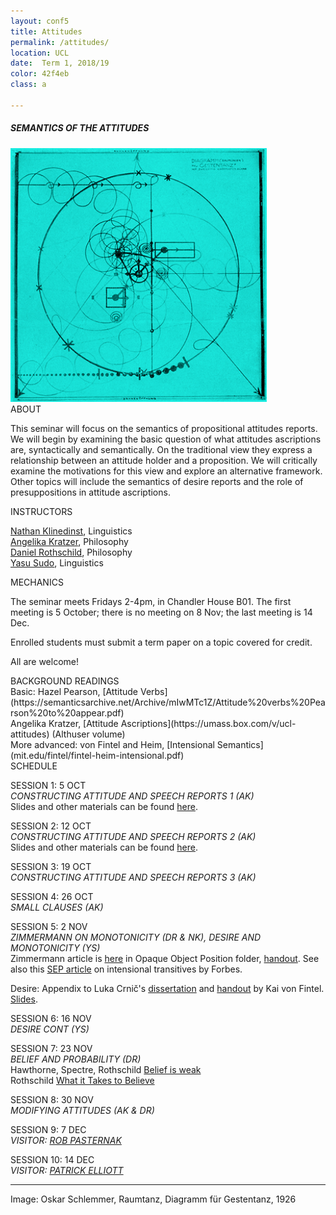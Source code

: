 ```yaml
---
layout: conf5
title: Attitudes
permalink: /attitudes/
location: UCL
date:  Term 1, 2018/19
color: 42f4eb
class: a

---
```



##### SEMANTICS OF THE ATTITUDES

<img src="/materials/schlemmer.jpg" width="410">

<div class="maintext" markdown="1">






<div class="title"> ABOUT </div>

This seminar will focus on the semantics of propositional attitudes reports. We will begin by examining the basic question of what attitudes ascriptions are, syntactically and semantically.  On the traditional view they express a relationship between an attitude holder and a proposition. We will critically examine the motivations for this view and explore an alternative framework. Other topics will include the semantics of desire reports and the role of presuppositions in attitude ascriptions.

<div class="title"> INSTRUCTORS </div>

[Nathan Klinedinst](https://www.ucl.ac.uk/pals/people/nathan-klinedinst),  Linguistics<br>
[Angelika Kratzer](http://people.umass.edu/kratzer/), Philosophy<br>
[Daniel Rothschild](http://danielrothschild.com/),  Philosophy<br>
[Yasu Sudo](http://www.ucl.ac.uk/~ucjtudo/), Linguistics

<div class="title"> MECHANICS </div>

The seminar meets Fridays 2-4pm, in Chandler House B01.   The first meeting is 5 October; there is no meeting on 8 Nov; the last meeting is 14 Dec.

Enrolled students must submit a term paper on a topic covered for credit.

All are welcome!

<div class="title">  BACKGROUND READINGS </div>
Basic: Hazel Pearson, [Attitude Verbs](https://semanticsarchive.net/Archive/mIwMTc1Z/Attitude%20verbs%20Pearson%20to%20appear.pdf)<br>
Angelika Kratzer, [Attitude Ascriptions](https://umass.box.com/v/ucl-attitudes) (Althuser volume)<br>
More advanced: von Fintel and Heim, [Intensional Semantics](mit.edu/fintel/fintel-heim-intensional.pdf)


<div class="title">  SCHEDULE </div>

SESSION 1: 5 OCT<br> *CONSTRUCTING ATTITUDE AND SPEECH REPORTS 1 (AK)*<br>
Slides and other materials can be found [here](https://umass.app.box.com/v/ucl-attitudes).

SESSION 2: 12 OCT<br> *CONSTRUCTING ATTITUDE AND SPEECH REPORTS 2 (AK)*<br>
Slides and other materials can be found [here](https://umass.app.box.com/v/ucl-attitudes).

SESSION 3: 19 OCT<br> *CONSTRUCTING ATTITUDE AND SPEECH REPORTS 3 (AK)*<br>

SESSION 4: 26 OCT<br> *SMALL CLAUSES (AK)*<br>

SESSION 5: 2 NOV<br> *ZIMMERMANN ON MONOTONICITY (DR & NK), DESIRE AND MONOTONICITY (YS)* <br>
Zimmermann article is [here](https://umass.app.box.com/v/ucl-attitudes) in Opaque Object Position folder, [handout](https://www.dropbox.com/s/36m029a82h5k3n4/noteszimmerman%20revised.pdf?dl=0). See also this [SEP article](https://plato.stanford.edu/entries/intensional-trans-verbs/) on intensional transitives by Forbes.<br>

Desire: Appendix to Luka Crnič's [dissertation](http://pluto.huji.ac.il/~crnic/crnic-diss-11.pdf) and [handout](https://stellar.mit.edu/S/course/24/fa17/24.979/courseMaterial/topics/topic1/lectureNotes/ks-desire-handout/ks-desire-handout-1.pdf) by Kai von Fintel.<br> [Slides](https://www.dropbox.com/s/exi8sssfs3j1pw2/Yasu-want.pdf?dl=0).

SESSION 6: 16 NOV<br> *DESIRE CONT (YS)*<br>

SESSION 7: 23 NOV<br> *BELIEF AND PROBABILITY (DR)*<br>
Hawthorne, Spectre, Rothschild [Belief is weak](http://danielrothschild.com/belief.pdf)<br>
Rothschild [What it Takes to Believe](https://www.dropbox.com/s/3v96jcrzuha27t4/beliefrevisited.pdf?dl=0)

SESSION 8: 30 NOV<br> *MODIFYING ATTITUDES (AK & DR)*<br>

SESSION 9: 7 DEC<br> *VISITOR: [ROB PASTERNAK](https://pasternaklinguist.com/)*<br>

SESSION 10: 14 DEC<br> *VISITOR: [PATRICK ELLIOTT](https://patrickdelliott.com/)* <br>

---

<span class ="smaller">
Image: Oskar Schlemmer, Raumtanz, Diagramm für Gestentanz, 1926
</span>
